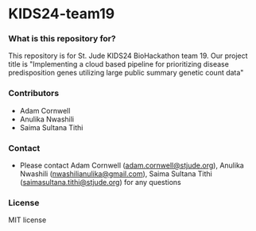 # KIDS24-team19 #

### What is this repository for? ###
This repository is for St. Jude KIDS24 BioHackathon team 19. Our project title is "Implementing a cloud based pipeline for prioritizing disease predisposition genes utilizing large public summary genetic count data"

### Contributors ###
* Adam Cornwell
* Anulika Nwashili
* Saima Sultana Tithi

### Contact ###
* Please contact Adam Cornwell (adam.cornwell@stjude.org), Anulika Nwashili (nwashilianulika@gmail.com), Saima Sultana Tithi (saimasultana.tithi@stjude.org) for any questions

### License ###
MIT license
